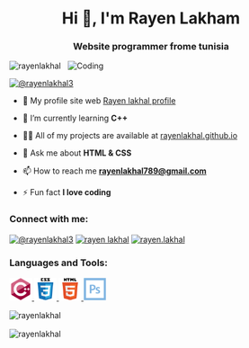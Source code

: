 
<h1 align="center">Hi 👋, I'm Rayen Lakham</h1>
<h3 align="center">Website programmer frome tunisia</h3>

<img align="right" alt="Coding" width="400" src="https://i.pinimg.com/originals/e4/26/70/e426702edf874b181aced1e2fa5c6cde.gif">

<p align="left"> <img src="https://komarev.com/ghpvc/?username=rayenlakhal&label=Profile%20views&color=0e75b6&style=flat" alt="rayenlakhal" /> </p>

<p align="left"> <a href="https://twitter.com/@rayenlakhal3" target="blank"><img src="https://img.shields.io/twitter/follow/@rayenlakhal3?logo=twitter&style=for-the-badge" alt="@rayenlakhal3" /></a> </p>

- 👨 My profile site web [Rayen lakhal profile](rayenlakhal.github.io)

- 🌱 I’m currently learning **C++**

- 👨‍💻 All of my projects are available at [rayenlakhal.github.io](rayenlakhal.github.io)

- 💬 Ask me about **HTML & CSS**

- 📫 How to reach me **rayenlakhal789@gmail.com**

- ⚡ Fun fact **I love coding**

<h3 align="left">Connect with me:</h3>
<p align="left">
<a href="https://twitter.com/@rayenlakhal3" target="blank"><img align="center" src="https://raw.githubusercontent.com/rahuldkjain/github-profile-readme-generator/master/src/images/icons/Social/twitter.svg" alt="@rayenlakhal3" height="30" width="40" /></a>
<a href="https://fb.com/rayen lakhal" target="blank"><img align="center" src="https://raw.githubusercontent.com/rahuldkjain/github-profile-readme-generator/master/src/images/icons/Social/facebook.svg" alt="rayen lakhal" height="30" width="40" /></a>
<a href="https://instagram.com/rayen.lakhal" target="blank"><img align="center" src="https://raw.githubusercontent.com/rahuldkjain/github-profile-readme-generator/master/src/images/icons/Social/instagram.svg" alt="rayen.lakhal" height="30" width="40" /></a>
</p>

<h3 align="left">Languages and Tools:</h3>
<p align="left"> <a href="https://www.w3schools.com/cpp/" target="_blank" rel="noreferrer"> <img src="https://raw.githubusercontent.com/devicons/devicon/master/icons/cplusplus/cplusplus-original.svg" alt="cplusplus" width="40" height="40"/> </a> <a href="https://www.w3schools.com/css/" target="_blank" rel="noreferrer"> <img src="https://raw.githubusercontent.com/devicons/devicon/master/icons/css3/css3-original-wordmark.svg" alt="css3" width="40" height="40"/> </a> <a href="https://www.w3.org/html/" target="_blank" rel="noreferrer"> <img src="https://raw.githubusercontent.com/devicons/devicon/master/icons/html5/html5-original-wordmark.svg" alt="html5" width="40" height="40"/> </a> <a href="https://www.photoshop.com/en" target="_blank" rel="noreferrer"> <img src="https://raw.githubusercontent.com/devicons/devicon/master/icons/photoshop/photoshop-line.svg" alt="photoshop" width="40" height="40"/> </a> </p>

<p><img align="center" src="https://github-readme-stats.vercel.app/api/top-langs?username=rayenlakhal&show_icons=true&locale=en&layout=compact" alt="rayenlakhal" /></p>

<p><img align="center" src="https://github-readme-streak-stats.herokuapp.com/?user=rayenlakhal&" alt="rayenlakhal" /></p>
